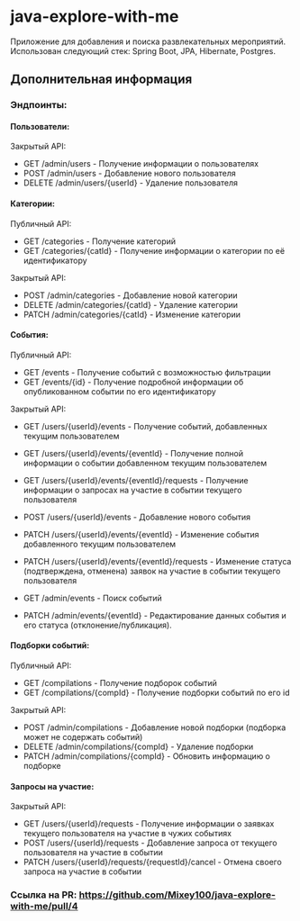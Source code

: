 # java-explore-with-me

Приложение для добавления и поиска развлекательных мероприятий. Использован следующий стек: Spring Boot, JPA, Hibernate, Postgres.

## Дополнительная информация

### Эндпоинты:

#### Пользователи:
Закрытый API:
- GET /admin/users - Получение информации о пользователях
- POST /admin/users - Добавление нового пользователя
- DELETE /admin/users/{userId} - Удаление пользователя

#### Категории:
Публичный API:
- GET /categories - Получение категорий
- GET /categories/{catId} - Получение информации о категории по её идентификатору

Закрытый API:
- POST /admin/categories - Добавление новой категории
- DELETE /admin/categories/{catId} - Удаление категории
- PATCH /admin/categories/{catId} - Изменение категории

#### События:
Публичный API:
- GET /events - Получение событий с возможностью фильтрации
- GET /events/{id} - Получение подробной информации об опубликованном событии по его идентификатору

Закрытый API:
- GET /users/{userId}/events - Получение событий, добавленных текущим пользователем
- GET /users/{userId}/events/{eventId} - Получение полной информации о событии добавленном текущим пользователем
- GET /users/{userId}/events/{eventId}/requests - Получение информации о запросах на участие в событии текущего пользователя

- POST /users/{userId}/events - Добавление нового события
- PATCH /users/{userId}/events/{eventId} - Изменение события добавленного текущим пользователем
- PATCH /users/{userId}/events/{eventId}/requests - Изменение статуса (подтверждена, отменена) заявок на участие в событии текущего пользователя

- GET /admin/events - Поиск событий
- PATCH /admin/events/{eventId} - Редактирование данных события и его статуса (отклонение/публикация).

#### Подборки событий:
Публичный API:
- GET /compilations - Получение подборок событий
- GET /compilations/{compId} - Получение подборки событий по его id

Закрытый API:
- POST /admin/compilations - Добавление новой подборки (подборка может не содержать событий)
- DELETE /admin/compilations/{compId} - Удаление подборки
- PATCH /admin/compilations/{compId} - Обновить информацию о подборке

#### Запросы на участие:
Закрытый API:
- GET /users/{userId}/requests - Получение информации о заявках текущего пользователя на участие в чужих событиях
- POST /users/{userId}/requests - Добавление запроса от текущего пользователя на участие в событии
- PATCH /users/{userId}/requests/{requestId}/cancel - Отмена своего запроса на участие в событии

### Ссылка на PR: https://github.com/Mixey100/java-explore-with-me/pull/4